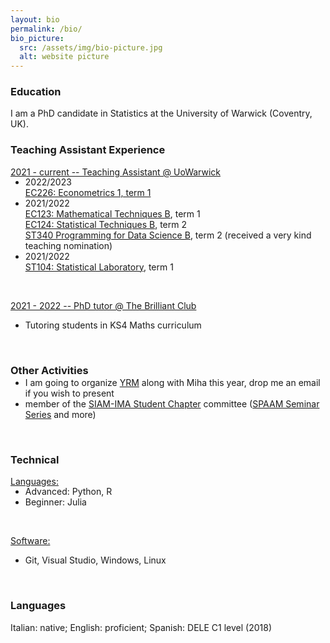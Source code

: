 ```yaml
---
layout: bio
permalink: /bio/
bio_picture:
  src: /assets/img/bio-picture.jpg
  alt: website picture
---
```

<h3>Education</h3>
<p>
  I am a PhD candidate in Statistics at the University of Warwick (Coventry, UK).
</p>

<h3>Teaching Assistant Experience</h3>
<p>
  <u> 2021 - current -- Teaching Assistant @ UoWarwick</u>
  <ul style="margin-top:-15px;">
    <li> 2022/2023 </li> 
         <a href="https://warwick.ac.uk/fac/soc/economics/current/modules/ec226/">EC226: Econometrics 1, term 1</a> 
    <li> 2021/2022 </li> 
         <a href="https://warwick.ac.uk/fac/soc/economics/current/modules/ec123/">EC123: Mathematical Techniques B</a>, term 1 <br />
         <a href="https://warwick.ac.uk/fac/soc/economics/current/modules/ec124">EC124: Statistical Techniques B</a>, term 2 <br />
         <a href="https://warwick.ac.uk/fac/sci/statistics/currentstudents/modules/st3/st340/">ST340 Programming for Data Science B</a>, term 2 (received a very kind teaching nomination) 
    <li> 2021/2022 </li> 
         <a href="https://warwick.ac.uk/fac/sci/statistics/currentstudents/modules/st1/st104/">ST104: Statistical Laboratory</a>, term 1 
  </ul><br />

<u>2021 - 2022 -- PhD tutor @ The Brilliant Club</u>
<ul>
  <li> Tutoring students in KS4 Maths curriculum </li> 
</ul><br />  
</p>


<h3>Other Activities</h3>
<p>
  <ul style="margin-top:-15px;">
    <li> I am going to organize <a href="https://warwick.ac.uk/fac/sci/statistics/news/yrm/">YRM</a> along with Miha this year, drop me an email if you wish to present </li>
    <li> member of the <a href="https://warwick.ac.uk/fac/sci/maths/postgrad/siamstudentchapter/">SIAM-IMA Student Chapter</a> committee (<a href="https://warwick.ac.uk/fac/sci/maths/postgrad/siamstudentchapter/events2020/">SPAAM Seminar Series</a> and more) </li> 
  </ul><br />
</p>


<h3>Technical</h3>
<p>
  <u> Languages:</u>
  <ul style="margin-top:-15px;">
    <li> Advanced: Python, R </li> 
    <li> Beginner: Julia </li>
  </ul><br />

<u>Software:</u>
<ul>
  <li> Git, Visual Studio, Windows, Linux  </li> 
</ul><br />  
</p>

<h3>Languages</h3>
<p>
  Italian: native; English: proficient; Spanish: DELE C1 level (2018)
</p>

